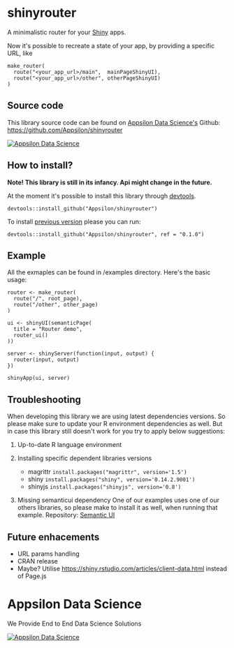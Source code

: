 
<link href="http://fonts.googleapis.com/css?family=Lato:300,300italic|Inconsolata" rel="stylesheet" type="text/css"> <link href='docs/style.css' rel='stylesheet' type='text/css'>

shinyrouter
===========

A minimalistic router for your [Shiny](https://shiny.rstudio.com/) apps.

Now it's possible to recreate a state of your app, by providing a specific URL, like

    make_router(
      route("<your_app_url>/main",  mainPageShinyUI),
      route("<your_app_url>/other", otherPageShinyUI)
    )

<!--
TODO We would like to have a nice graphic explaning routing mechanism
-->
<!--
TODO [Live demo can be found here](http://appsilondatascience.com/demos/shinyrouter)
-->

Source code
-----------

This library source code can be found on [Appsilon Data Science's](http://appsilondatascience.com) Github: <br> <https://github.com/Appsilon/shinyrouter>

<a href="http://appsilondatascience.com">![Appsilon Data Science](https://cdn.rawgit.com/Appsilon/website-cdn/gh-pages/logo-white.png)</a>

How to install?
---------------

**Note! This library is still in its infancy. Api might change in the future.**

At the moment it's possible to install this library through [devtools](https://github.com/hadley/devtools).

    devtools::install_github("Appsilon/shinyrouter")

To install [previous version](https://github.com/Appsilon/shinyrouter/CHANGELOG.md) please you can run:

    devtools::install_github("Appsilon/shinyrouter", ref = "0.1.0")

Example
-------

All the exmaples can be found in /examples directory. Here's the basic usage:

    router <- make_router(
      route("/", root_page),
      route("/other", other_page)
    )

    ui <- shinyUI(semanticPage(
      title = "Router demo",
      router_ui()
    ))

    server <- shinyServer(function(input, output) {
      router(input, output)
    })

    shinyApp(ui, server)

Troubleshooting
---------------

When developing this library we are using latest dependencies versions. So please make sure to update your R environment dependencies as well. But in case this library still doesn't work for you try to apply below suggestions:

1.  Up-to-date R language environment
2.  Installing specific dependent libraries versions
    -   magrittr `install.packages("magrittr", version='1.5')`
    -   shiny `install.packages("shiny", version='0.14.2.9001')`
    -   shinyjs `install.packages("shinyjs", version='0.8')`

3.  Missing semanticui dependency One of our examples uses one of our others libraries, so please make to install it as well, when running that example. Repository: [Semantic UI](https://github.com/Appsilon/semanticui)

Future enhacements
------------------

-   URL params handling
-   CRAN release
-   Maybe? Utilise <https://shiny.rstudio.com/articles/client-data.html> instead of Page.js

Appsilon Data Science
=====================

We Provide End to End Data Science Solutions

<a href="http://appsilondatascience.com">![Appsilon Data Science](https://cdn.rawgit.com/Appsilon/website-cdn/gh-pages/logo-white.png)</a>
